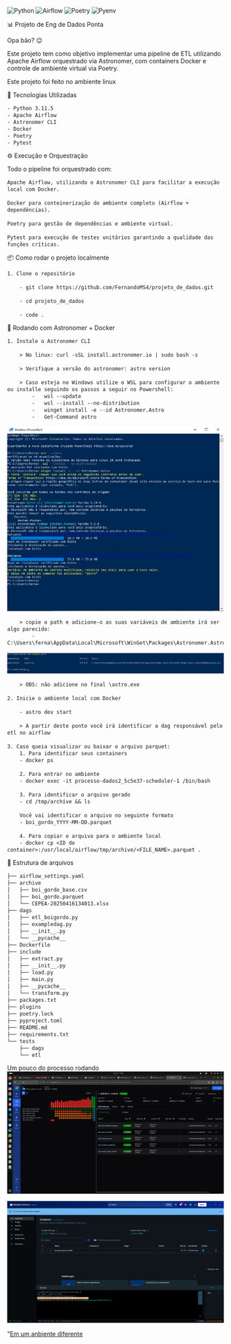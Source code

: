 ![Python](https://img.shields.io/badge/Python-3.11.5-blue?logo=python&logoColor=white)
![Airflow](https://img.shields.io/badge/Airflow-2.8+-brightgreen?logo=apache-airflow)
![Poetry](https://img.shields.io/badge/Poetry-managed-8c8c8c?logo=python)
![Pyenv](https://img.shields.io/badge/python-pyenv-informational?logo=python&logoColor=white&color=306998)

📊 Projeto de Eng de Dados Ponta

Opa bão? 😉

Este projeto tem como objetivo implementar uma pipeline de ETL utilizando Apache Airflow orquestrado via Astronomer, com containers Docker e controle de ambiente virtual via Poetry.

Este projeto foi feito no ambiente linux

🔧 Tecnologias Utilizadas

    - Python 3.11.5
    - Apache Airflow
    - Astronomer CLI
    - Docker
    - Poetry
    - Pytest

⚙️ Execução e Orquestração

Todo o pipeline foi orquestrado com:

    Apache Airflow, utilizando o Astronomer CLI para facilitar a execução local com Docker.

    Docker para conteinerização do ambiente completo (Airflow + dependências).

    Poetry para gestão de dependências e ambiente virtual.

    Pytest para execução de testes unitários garantindo a qualidade das funções críticas.

📦 Como rodar o projeto localmente

    1. Clone o repositório

        - git clone https://github.com/FernandoMS4/projeto_de_dados.git

        - cd projeto_de_dados

        - code .

🚀 Rodando com Astronomer + Docker
    
    1. Instale o Astronomer CLI
        
        > No linux: curl -sSL install.astronomer.io | sudo bash -s  
    
        > Verifique a versão do astronomer: astro version
    
        > Caso esteja no Windows utilize o WSL para configurar o ambiente ou installe seguindo os passos a seguir no Powershell:
            -   wsl --update
            -   wsl --install --no-distribution
            -   winget install -e --id Astronomer.Astro
            -   Get-Command astro

![alt text](images/win.png)

        > copie o path e adicione-o as suas variáveis de ambiente irá ser algo parecido:
            - C:\Users\ferna\AppData\Local\Microsoft\WinGet\Packages\Astronomer.Astro_Microsoft.Winget.Source_8wekyb3d8bbwe\

![alt text](images/win_comm.png)

        > OBS: não adicione no final \astro.exe
        
    2. Inicie o ambiente local com Docker

        - astro dev start
        
        > A partir deste ponto você irá identificar a dag responsável pelo etl no airflow

    3. Caso queia visualizar ou baixar o arquivo parquet:
        1. Para identificar seus containers
        - docker ps

        2. Para entrar no ambiente 
        - docker exec -it processo-dados2_5c5e37-scheduler-1 /bin/bash

        3. Para identificar o arquivo gerado
        - cd /tmp/archive && ls

        Você vai identificar o arquivo no seguinte formato
        - boi_gordo_YYYY-MM-DD.parquet

        4. Para copiar o arquivo para o ambiente local
        - docker cp <ID do container>:/usr/local/airflow/tmp/archive/<FILE_NAME>.parquet .


📁 Estrutura de arquivos

    ├── airflow_settings.yaml
    ├── archive
    │   ├── boi_gordo_base.csv
    │   ├── boi_gordo.parquet
    │   └── CEPEA-20250416134013.xlsx
    ├── dags
    │   ├── etl_boigordo.py
    │   ├── exampledag.py
    │   ├── __init__.py
    │   └── __pycache__
    ├── Dockerfile
    ├── include
    │   ├── extract.py
    │   ├── __init__.py
    │   ├── load.py
    │   ├── main.py
    │   ├── __pycache__
    │   └── transform.py
    ├── packages.txt
    ├── plugins
    ├── poetry.lock
    ├── pyproject.toml
    ├── README.md
    ├── requirements.txt
    └── tests
        ├── dags
        └── etl

Um pouco do processo rodando
![Da falha ao erro](images/image.png)

![Processo no docker](images/docker.png)

"[Em um anbiente diferente](images/windows_run.png)
